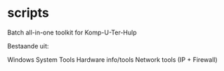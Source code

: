 

# scripts
Batch all-in-one toolkit for Komp-U-Ter-Hulp

Bestaande uit:

Windows System Tools
Hardware info/tools
Network tools (IP + Firewall)



